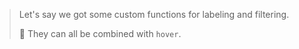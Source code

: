 > Let's say we got some custom functions for labeling and filtering.
>
> :speedboat: They can all be combined with `hover`.
